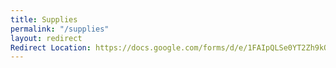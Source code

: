 ```yaml
---
title: Supplies
permalink: "/supplies"
layout: redirect
Redirect Location: https://docs.google.com/forms/d/e/1FAIpQLSe0YT2Zh9kOh4Yi6jfoDbPHXeE0CYzMbm4wjNN8KFrMNNr7vw/viewform
---
```


